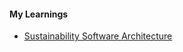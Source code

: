 #### My Learnings

- [Sustainability Software Architecture](/Sustainability-Software-Architecture.pdf)